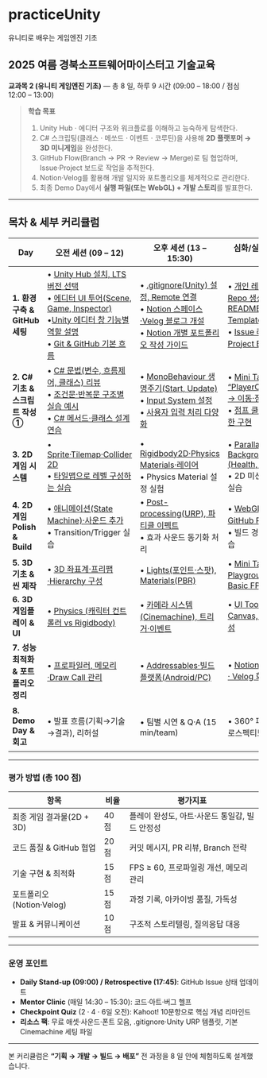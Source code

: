 # practiceUnity
유니티로 배우는 게임엔진 기초

## 2025 여름 경북소프트웨어마이스터고 기술교육

**교과목 2 (유니티 게임엔진 기초)** ― 총 8 일, 하루 9 시간 (09:00 – 18:00 / 점심 12:00 – 13:00)

> **학습 목표**
>
> 1. Unity Hub ‧ 에디터 구조와 워크플로를 이해하고 능숙하게 탐색한다.
> 2. C# 스크립팅(클래스 · 메쏘드 · 이벤트 · 코루틴)을 사용해 **2D 플랫포머 → 3D 미니게임**을 완성한다.
> 3. GitHub Flow(Branch → PR → Review → Merge)로 팀 협업하며, Issue·Project 보드로 작업을 추적한다.
> 4. Notion·Velog를 활용해 개발 일지와 포트폴리오를 체계적으로 관리한다.
> 5. 최종 Demo Day에서 **실행 파일(또는 WebGL) + 개발 스토리**를 발표한다.

---

## 목차 & 세부 커리큘럼

| Day                         | 오전 세션 (09 – 12)                                                                          | 오후 세션 (13 – 15:30)                                              | 심화/실습 (15:30 – 18)                                    | 일일 산출물 · 점검                                     |
| --------------------------- | ---------------------------------------------------------------------------------------- | --------------------------------------------------------------- | ----------------------------------------------------- | ----------------------------------------------- |
| **1. 환경 구축 & GitHub 세팅**    | • [Unity Hub 설치, LTS 버전 선택](https://github.com/isp829/practiceUnity/blob/patch-2/1-1.Unity%20Hub%20%EC%84%A4%EC%B9%98%2C%20LTS%20%EB%B2%84%EC%A0%84%20%EC%84%A0%ED%83%9D.md)<br>• [에디터 UI 투어(Scene, Game, Inspector)](https://github.com/isp829/practiceUnity/blob/patch-2/1-2%20Unity%20%EC%97%90%EB%94%94%ED%84%B0%20UI%20%ED%88%AC%EC%96%B4%20%E2%80%93%20Scene%2C%20Game%2C%20Inspector%20%EC%B0%BD%20%EC%9D%B4%ED%95%B4%ED%95%98%EA%B8%B0.md)<br>•[Unity 에디터 창 기능별 역할 설명](https://github.com/isp829/practiceUnity/blob/patch-2/1-2-1.%20Unity%20%EC%97%90%EB%94%94%ED%84%B0%20%EC%B0%BD%20%EA%B8%B0%EB%8A%A5%EB%B3%84%20%EC%97%AD%ED%95%A0%20%EC%84%A4%EB%AA%85.md)<br>• [Git & GitHub 기본 흐름](https://github.com/isp829/practiceUnity/blob/patch-2/1-3.%20Git%20%26%20GitHub%20%EA%B8%B0%EB%B3%B8%20%ED%9D%90%EB%A6%84.md)  | • [.gitignore(Unity) 설정, Remote 연결](https://github.com/isp829/practiceUnity/blob/patch-2/1-4.gitignore(Unity)%20%EC%84%A4%EC%A0%95%2C%20Remote%20%EC%97%B0%EA%B2%B0.md)<br>• [Notion 스페이스·Velog 블로그 개설](https://github.com/isp829/practiceUnity/blob/patch-2/1-5.%20Notion%20%EC%8A%A4%ED%8E%98%EC%9D%B4%EC%8A%A4%C2%B7Velog%20%EB%B8%94%EB%A1%9C%EA%B7%B8%20%EA%B0%9C%EC%84%A4.md)<br>• [Notion 개별 포트폴리오 작성 가이드](https://github.com/isp829/practiceUnity/blob/patch-2/1-5-1.%20Notion%EC%9C%BC%EB%A1%9C%20%EA%B0%9C%EB%B3%84%20%ED%8F%AC%ED%8A%B8%ED%8F%B4%EB%A6%AC%EC%98%A4%20%EC%9E%91%EC%84%B1%ED%95%98%EA%B8%B0.md)  | • [개인 레포 + Org 팀 Repo 생성, README/Issue Template 작성](https://github.com/isp829/practiceUnity/blob/patch-2/1-6.%20%EA%B0%9C%EC%9D%B8%20%EB%A0%88%ED%8F%AC%20%2B%20Org%20%ED%8C%80%20Repo%20%EC%83%9D%EC%84%B1%2C%20README%2CIssue%20Template%20%EC%9E%91%EC%84%B1.md)<br>• [Issue 라벨 및 Project Board 실습](https://github.com/isp829/practiceUnity/blob/patch-2/1-7.%20Issue%20%EB%9D%BC%EB%B2%A8%20%EB%B0%8F%20Project%20Board%20%EC%8B%A4%EC%8A%B5.md)        | ✔ Repo·Project 보드 생성<br>✔ Unity Sample Scene 커밋 |
| **2. C# 기초 & 스크립트 작성 ①**    | • [C# 문법(변수, 흐름제어, 클래스) 리뷰](https://github.com/isp829/practiceUnity/blob/patch-2/2-1.%20C%23%20%EB%AC%B8%EB%B2%95%20%EB%A6%AC%EB%B7%B0.md)<br>• [조건문·반복문 구조별 실습 예시](https://github.com/isp829/practiceUnity/blob/patch-2/2-1-1.%20%EC%A1%B0%EA%B1%B4%EB%AC%B8%C2%B7%EB%B0%98%EB%B3%B5%EB%AC%B8%20%EA%B5%AC%EC%A1%B0%EB%B3%84%20%EC%8B%A4%EC%8A%B5%20%EC%98%88%EC%8B%9C.md)<br>• [C# 메서드·클래스 설계 연습](https://github.com/isp829/practiceUnity/blob/patch-2/2-1-2.%20C%23%20%EB%A9%94%EC%84%9C%EB%93%9C%C2%B7%ED%81%B4%EB%9E%98%EC%8A%A4%20%EC%84%A4%EA%B3%84%20%EC%97%B0%EC%8A%B5.md) | • [MonoBehaviour 생명주기(Start, Update)](https://github.com/isp829/practiceUnity/blob/patch-2/2-2.%20MonoBehaviour%20%EC%83%9D%EB%AA%85%EC%A3%BC%EA%B8%B0.md)<br>• [Input System 설정](https://github.com/isp829/practiceUnity/blob/patch-2/2-3.%20Input%20System%20%EC%84%A4%EC%A0%95%ED%95%98%EA%B8%B0.md)<br>• [사용자 입력 처리 다양화](https://github.com/isp829/practiceUnity/blob/patch-2/2-3-1.%20%EC%82%AC%EC%9A%A9%EC%9E%90%20%EC%9E%85%EB%A0%A5%20%EC%B2%98%EB%A6%AC%20%EB%8B%A4%EC%96%91%ED%99%94.md)        | • [Mini Task: “PlayerController.cs” → 이동·점프 구현](https://github.com/isp829/practiceUnity/blob/patch-2/2-4.%20Mini%20Task%3A%20%60PlayerController.cs%60%20%E2%80%93%20%EC%9D%B4%EB%8F%99%EA%B3%BC%20%EC%A0%90%ED%94%84%20%EA%B5%AC%ED%98%84.md)<br>• [점프 쿨타임/속도 제한 구현](https://github.com/isp829/practiceUnity/blob/patch-2/2-5.%20%EC%A0%90%ED%94%84%20%EC%BF%A8%ED%83%80,%EC%86%8D%EB%8F%84%20%EC%A0%9C%ED%95%9C%20%EA%B5%AC%ED%98%84.md)         | ✔ 캐릭터 이동 기능 PR + 코드리뷰                           |
| **3. 2D 게임 시스템**            | • [Sprite·Tilemap·Collider 2D](https://github.com/isp829/practiceUnity/blob/patch-2/3-1.%20Sprite%20%C2%B7%20Tilemap%20%C2%B7%20Collider%202D.md)<br>• [타일맵으로 레벨 구성하는 실습](https://github.com/isp829/practiceUnity/blob/patch-2/3-1-1.%20%ED%83%80%EC%9D%BC%EB%A7%B5%EC%9C%BC%EB%A1%9C%20%EB%A0%88%EB%B2%A8%20%EA%B5%AC%EC%84%B1%ED%95%98%EB%8A%94%20%EC%8B%A4%EC%8A%B5.md)                                                | • [Rigidbody2D·Physics Materials·레이어](https://github.com/isp829/practiceUnity/blob/patch-2/3-2.Rigidbody2D%20%C2%B7%20Physics%20Materials%20%C2%B7%20%EB%A0%88%EC%9D%B4%EC%96%B4.md)<br>• Physics Material 설정 실험                             | • [Parallax Background, UI (Health, Score)](https://github.com/isp829/practiceUnity/blob/patch-2/3-3.Parallax%20Background%20%26%20UI%20%EA%B5%AC%ED%98%84%20(Health%2C%20Score).md)<br>• 2D 미션 맵에 UI 반영 실습             | ✔ 2D Level 1 완성 & Prefab 정리                     |
| **4. 2D 게임 Polish & Build** | • [애니메이션(State Machine)·사운드 추가](https://github.com/isp829/practiceUnity/blob/patch-2/4-1.%20%EC%95%A0%EB%8B%88%EB%A9%94%EC%9D%B4%EC%85%98(State%20Machine)%20%C2%B7%20%EC%82%AC%EC%9A%B4%EB%93%9C%20%EC%B6%94%EA%B0%80.md)<br>• Transition/Trigger 실습                                              | • [Post-processing(URP), 파티클 이펙트](https://github.com/isp829/practiceUnity/blob/patch-2/4-2.%20Post-processing(URP)%20%C2%B7%20%ED%8C%8C%ED%8B%B0%ED%81%B4%20%EC%9D%B4%ED%8E%99%ED%8A%B8.md)<br>• 효과 사운드 동기화 처리                                | • [WebGL 빌드 → GitHub Pages 배포](https://github.com/isp829/practiceUnity/blob/patch-2/4-3.%20WebGL%20%EB%B9%8C%EB%93%9C%20%E2%86%92%20GitHub%20Pages%20%EB%B0%B0%ED%8F%AC.md)<br>• 빌드 경량화 설정 연습                         | ✔ 2D WebGL 링크<br>✔ Velog Devlog 1편              |
| **5. 3D 기초 & 씬 제작**         | • [3D 좌표계·프리팹·Hierarchy 구성](https://github.com/isp829/practiceUnity/blob/patch-2/5-1.%203D%20%EC%A2%8C%ED%91%9C%EA%B3%84%C2%B7%ED%94%84%EB%A6%AC%ED%8C%B9%C2%B7Hierarchy%20%EA%B5%AC%EC%84%B1.md)                                                                | • [Lights(포인트·스팟), Materials(PBR)](https://github.com/isp829/practiceUnity/blob/patch-2/5-2.%20Lights(%ED%8F%AC%EC%9D%B8%ED%8A%B8%C2%B7%EC%8A%A4%ED%8C%9F)%2C%20Materials(PBR).md)                                | • [Mini Task: “3D Playground” 씬 + Basic FPS Controller](https://github.com/isp829/practiceUnity/blob/patch-2/5-3.%20Mini%20Task%3A%20%E2%80%9C3D%20Playground%E2%80%9D%20%EC%94%AC%20%2B%20Basic%20FPS%20Controller.md) | ✔ 3D 씬 스크린샷 PR                                  |
| **6. 3D 게임플레이 & UI**        | • [Physics (캐릭터 컨트롤러 vs Rigidbody)](https://github.com/isp829/practiceUnity/blob/patch-2/6-1.%20Physics%20(%EC%BA%90%EB%A6%AD%ED%84%B0%20%EC%BB%A8%ED%8A%B8%EB%A1%A4%EB%9F%AC%20vs%20Rigidbody).md)                                                        | • [카메라 시스템(Cinemachine), 트리거·이벤트](https://github.com/isp829/practiceUnity/blob/patch-2/6-2.%20%EC%B9%B4%EB%A9%94%EB%9D%BC%20%EC%8B%9C%EC%8A%A4%ED%85%9C(Cinemachine),%20%ED%8A%B8%EB%A6%AC%EA%B1%B0%C2%B7%EC%9D%B4%EB%B2%A4%ED%8A%B8.md)                                 | • [UI Toolkit / Canvas, 게임 루프 완성](https://github.com/isp829/practiceUnity/blob/patch-2/6-3.%20UI%20Toolkit%20%2CCanvas%2C%20%EA%B2%8C%EC%9E%84%20%EB%A3%A8%ED%94%84%20%EC%99%84%EC%84%B1.md)                       | ✔ 3D 미션 2개 클리어 가능                               |
| **7. 성능 최적화 & 포트폴리오 정리**    | • [프로파일러, 메모리·Draw Call 관리](https://github.com/isp829/practiceUnity/blob/patch-2/7-1.%20%ED%94%84%EB%A1%9C%ED%8C%8C%EC%9D%BC%EB%9F%AC,%20%EB%A9%94%EB%AA%A8%EB%A6%AC%C2%B7Draw%20Call%20%EA%B4%80%EB%A6%AC.md)                                                                | • [Addressables·빌드 플랫폼(Android/PC)](https://github.com/isp829/practiceUnity/blob/patch-2/7-2.%20Addressables%C2%B7%EB%B9%8C%EB%93%9C%20%ED%94%8C%EB%9E%AB%ED%8F%BC(Android%2CPC).md)                               | • [Notion Case Study · Velog 회고 작성](https://github.com/isp829/practiceUnity/blob/patch-2/7-3.%20Notion%20Case%20Study%20%C2%B7%20Velog%20%ED%9A%8C%EA%B3%A0%20%EC%9E%91%EC%84%B1.md)                     | ✔ 빌드 사이즈 < 100 MB<br>✔ 포트폴리오 초안                 |
| **8. Demo Day & 회고**        | • 발표 흐름(기획→기술→결과), 리허설                                                                   | • 팀별 시연 & Q·A (15 min/team)                                     | • 360° 피드백 · 레트로스펙티브                                  | ✔ 최종 Tag v1.0<br>✔ 수료증 & 포트폴리오 완료               |

---

### 평가 방법 (총 100 점)

| 항목                  | 비율   | 평가지표                        |
| ------------------- | ---- | --------------------------- |
| 최종 게임 결과물(2D + 3D)  | 40 점 | 플레이 완성도, 아트·사운드 통일감, 빌드 안정성 |
| 코드 품질 & GitHub 협업   | 20 점 | 커밋 메시지, PR 리뷰, Branch 전략    |
| 기술 구현 & 최적화         | 15 점 | FPS ≥ 60, 프로파일링 개선, 메모리 관리  |
| 포트폴리오(Notion·Velog) | 15 점 | 과정 기록, 아카이빙 품질, 가독성         |
| 발표 & 커뮤니케이션         | 10 점 | 구조적 스토리텔링, 질의응답 대응          |

---

### 운영 포인트

* **Daily Stand-up (09:00) / Retrospective (17:45)**: GitHub Issue 상태 업데이트
* **Mentor Clinic** (매일 14:30 – 15:30): 코드·아트·버그 헬프
* **Checkpoint Quiz** (2 · 4 · 6일 오전): Kahoot! 10문항으로 핵심 개념 리마인드
* **리소스 팩**: 무료 애셋·사운드·폰트 모음, .gitignore·Unity URP 템플릿, 기본 Cinemachine 세팅 파일

---

본 커리큘럼은 **“기획 → 개발 → 빌드 → 배포”** 전 과정을 8 일 안에 체험하도록 설계했습니다.
